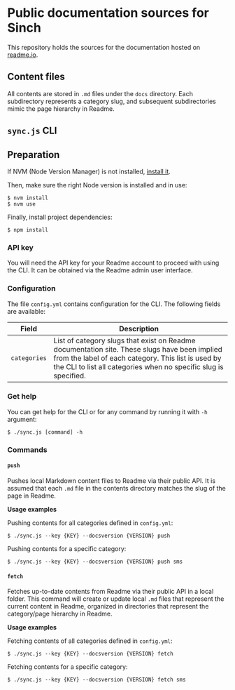 # Public documentation sources for Sinch

This repository holds the sources for the documentation hosted on [readme.io](http://sinch.readme.io).

## Content files

All contents are stored in `.md` files under the `docs` directory. Each subdirectory represents a category slug, and
subsequent subdirectories mimic the page hierarchy in Readme.

## `sync.js` CLI

## Preparation

If NVM (Node Version Manager) is not installed, [install it](https://github.com/nvm-sh/nvm#installation-and-update).

Then, make sure the right Node version is installed and in use:

    $ nvm install              
    $ nvm use

Finally, install project dependencies:
    
    $ npm install
    
### API key

You will need the API key for your Readme account to proceed with using the CLI. It can be obtained via the Readme admin 
user interface.

### Configuration

The file `config.yml` contains configuration for the CLI. The following fields are available:

| Field        | Description |
| ------------ | ----------- |
|`categories`  | List of category slugs that exist on Readme documentation site. These slugs have been implied from the label of each category. This list is used by the CLI to list all categories when no specific slug is specified. |

### Get help

You can get help for the CLI or for any command by running it with `-h` argument:

    $ ./sync.js [command] -h 

### Commands

#### `push`

Pushes local Markdown content files to Readme via their public API. It is assumed that each `.md` file in the 
contents directory matches the slug of the page in Readme. 

**Usage examples**

Pushing contents for all categories defined in `config.yml`:

    $ ./sync.js --key {KEY} --docsversion {VERSION} push
    
Pushing contents for a specific category:

    $ ./sync.js --key {KEY} --docsversion {VERSION} push sms
    
#### `fetch`

Fetches up-to-date contents from Readme via their public API in a local folder. 
This command will create or update local `.md` files that represent the current content in Readme, organized in directories 
that represent the category/page hierarchy in Readme.  

**Usage examples**

Fetching contents of all categories defined in `config.yml`:

    $ ./sync.js --key {KEY} --docsversion {VERSION} fetch
    
Fetching contents for a specific category:

    $ ./sync.js --key {KEY} --docsversion {VERSION} fetch sms

